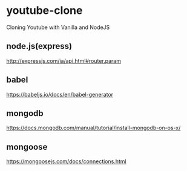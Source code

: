 # youtube-clone

Cloning Youtube with Vanilla and NodeJS

## node.js(express)
http://expressjs.com/ja/api.html#router.param

## babel
https://babeljs.io/docs/en/babel-generator

## mongodb
https://docs.mongodb.com/manual/tutorial/install-mongodb-on-os-x/

## mongoose
https://mongoosejs.com/docs/connections.html